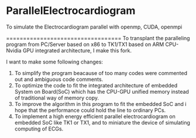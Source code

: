 ParallelElectrocardiogram
=========================

To simulate the Electrocardiogram parallel with openmp, CUDA, openmpi

==================================
To transplant the paralleling program from PC/Server based on x86 to TK1/TX1 based on ARM CPU-Nvidia GPU integrated architecture, I make this fork.

I want to make some following changes:
  1. To simplify the program beacause of too many codes were commented out and ambiguous code comments.
  2. To optimize the code to fit the integrated architecture of embedded System on Board(SoC) which has the CPU-GPU unified memory instead of traditional way of memory copy.
  3. To improve the algorithm in this program to fit the embedded SoC and i hope that the performance could hold the line to ordinary PCs.
  4. To implement a high energy efficient parallel electrocardiogram on embedded SoC like TK1 or TX1, and to miniature the device of simulating computing of ECGs.
